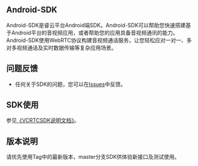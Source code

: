 ## Android-SDK

Android-SDK是睿云平台Android端SDK。Android-SDK可以帮助您快速搭建基于Android平台的音视频应用，或者帮助您的应用具备音视频通讯的能力。Android-SDK使用WebRTC协议构建音视频通话服务，让您轻松应对一对一、多对多视频通话及实时数据传输等复杂应用场景。

## 问题反馈

* 任何关于SDK的问题，您可以在[Issues](https://github.com/nstrtc/Android-SDK/issues/new)中反馈。

## SDK使用

参见[《VCRTCSDK说明文档》](https://github.com/nstrtc/Android-SDK/blob/master/Docs/VCRTCSDK说明文档.md)。

## 版本说明
请优先使用Tag中的最新版本，master分支SDK供体验新接口及测试使用。


